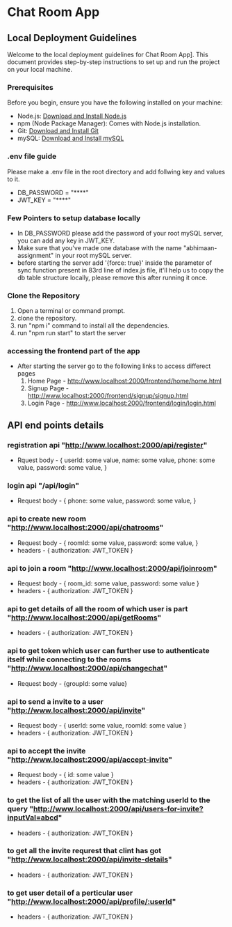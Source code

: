 # Chat Room App

## Local Deployment Guidelines

Welcome to the local deployment guidelines for Chat Room App]. This document provides step-by-step instructions to set up and run the project on your local machine.

### Prerequisites

Before you begin, ensure you have the following installed on your machine:

- Node.js: [Download and Install Node.js](https://nodejs.org/)
- npm (Node Package Manager): Comes with Node.js installation.
- Git: [Download and Install Git](https://git-scm.com/)
- mySQL: [Download and Install mySQL](https://dev.mysql.com/downloads/installer/)


### .env file guide

 Please make a .env file in the root directory and add follwing key and values to it.

- DB_PASSWORD = "****"
- JWT_KEY = "****"

### Few Pointers to setup database locally

- In DB_PASSWORD please add the password of your root mySQL server, you can add any key in JWT_KEY.
- Make sure that you've made one database with the name "abhimaan-assignment" in your root mySQL server.
- before starting the server add '{force: true}' inside the parameter of sync function present in 83rd line of index.js file, it'll help us to copy the db table structure locally, please remove 
  this after running it once.


### Clone the Repository

1. Open a terminal or command prompt.
2. clone the repository.
3. run "npm i" command to install all the dependencies.
4. run "npm run start" to start the server

### accessing the frontend part of the app

- After starting the server go to the following links to access differect pages
  1. Home Page - http://www.localhost:2000/frontend/home/home.html
  2. Signup Page - http://www.localhost:2000/frontend/signup/signup.html
  3. Login Page - http://www.localhost:2000/frontend/login/login.html


## API end points details

### registration api  "http://www.localhost:2000/api/register"
 - Rquest body - {
      userId: some value,
      name: some value,
      phone: some value,
      password: some value,
    }

### login api "/api/login"
 - Request body - {
      phone: some value,
      password: some value,
    }

### api to create new room "http://www.localhost:2000/api/chatrooms"
 - Request body - {
      roomId: some value,
      password: some value,
    }
 - headers - {
      authorization: JWT_TOKEN
   }

### api to join a room "http://www.localhost:2000/api/joinroom"
- Request body - { room_id: some value, password: some value }
- headers - {
      authorization: JWT_TOKEN
   }

### api to get details of all the room of which user is part "http://www.localhost:2000/api/getRooms"
- headers - {
      authorization: JWT_TOKEN
   }
   
### api to get token which user can further use to authenticate itself while connecting to the rooms "http://www.localhost:2000/api/changechat"
- Request body - {groupId: some value}

### api to send a invite to a user "http://www.localhost:2000/api/invite"
- Request body - { userId: some value, roomId: some value }
- headers - {
      authorization: JWT_TOKEN
   }

### api to accept the invite "http://www.localhost:2000/api/accept-invite"
- Request body - { id: some value }
- headers - {
      authorization: JWT_TOKEN
   }

### to get the list of all the user with the matching userId to the query "http://www.localhost:2000/api/users-for-invite?inputVal=abcd"
- headers - {
      authorization: JWT_TOKEN
   }

### to get all the invite requrest that clint has got "http://www.localhost:2000/api/invite-details"
- headers - {
      authorization: JWT_TOKEN
   }

### to get user detail of a perticular user "http://www.localhost:2000/api/profile/:userId"
- headers - {
      authorization: JWT_TOKEN
   }
